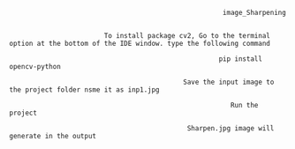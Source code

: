 
                                                          image_Sharpening
                                                                     
                                                                     
                            To install package cv2, Go to the terminal option at the bottom of the IDE window. type the following command

                                                         pip install opencv-python

                                                Save the input image to the project folder nsme it as inp1.jpg

                                                            Run the project

                                                 Sharpen.jpg image will generate in the output           
